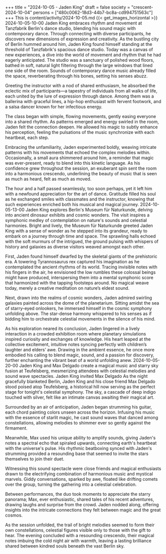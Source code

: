 +++
title = "2024-10-05 - Jaden King"
draft = false
society = "crescent-2024-10-04"
persons = ["480c0062-18d3-44b7-bc8a-cd994751563c"]
+++
This is content/activity/2024-10-05.md
{{< get_images_horizontal >}}
2024-10-05-10-00
Jaden King embraces rhythm and movement at Tanzfabrik Berlin's dance studio, blending his sound magic with contemporary dance. Through connecting with diverse participants, he discovers new dimensions of expression and creativity.
As the bustling city of Berlin hummed around him, Jaden King found himself standing at the threshold of Tanzfabrik's spacious dance studio. Today was a canvas of new experiences, a dive into the world of movement and rhythm that he had eagerly anticipated. The studio was a sanctuary of polished wood floors, bathed in soft, natural light filtering through the large windows that lined one side of the room. Sounds of contemporary dance music already filled the space, reverberating through his bones, setting his senses abuzz.

Greeting the instructor with a nod of shared enthusiasm, he absorbed the eclectic mix of participants—a tapestry of individuals from all walks of life, each united by the lure of expression through dance. Among them was a ballerina with graceful lines, a hip-hop enthusiast with fervent footwork, and a salsa dancer known for her infectious energy.

The class began with simple, flowing movements, gently easing everyone into a shared rhythm. As patterns emerged and energy swirled in the room, Jaden felt the connection deepen. He allowed his magic to subtly enhance his perception, feeling the pulsations of the music synchronize with each heartbeat, each step.

Embracing the unfamiliarity, Jaden experimented boldly, weaving intricate patterns with his movements that echoed the complex melodies within. Occasionally, a small aura shimmered around him, a reminder that magic was ever-present, ready to blend into this kinetic language. As his confidence grew throughout the session, an exuberant spin sent the room into a harmonious crescendo, underlining the beauty of music that is seen as much as heard, felt as much as moved.

The hour and a half passed seamlessly, too soon perhaps, yet it left him with a newfound appreciation for the art of dance. Gratitude filled his soul as he exchanged smiles with classmates and the instructor, knowing that such experiences enriched both his musical and magical journey.
2024-10-05-13-00
Jaden King explores Berlin's Museum für Naturkunde, delving into ancient dinosaur exhibits and cosmic wonders. The visit inspires a symphonic medley of contemplation on nature's sounds and celestial harmonies.
Bright and lively, the Museum für Naturkunde greeted Jaden King with a sense of wonder as he stepped into its grandeur, ready to embark on a journey through time and space. The sprawling halls echoed with the soft murmurs of the intrigued, the ground pulsing with whispers of history and galaxies as diverse visitors weaved amongst each other.

First, Jaden found himself dwarfed by the skeletal giants of the prehistoric era. A towering Tyrannosaurus rex captured his imagination as he contemplated the ancient rhythms of its world. Tracing invisible notes with his fingers in the air, he envisioned the low rumbles these colossal beings might have produced, interspersing them into a mental symphonic score that harmonized with the tapping footsteps around. No magical weave today, merely a creative meditation on nature’s eldest sound.

Next, drawn into the realms of cosmic wonders, Jaden admired swirling galaxies painted across the dome of the planetarium. Sitting amidst the sea of starry-eyed onlookers, he immersed himself in the cosmic symphony unfolding above. The star-dense harmony whispered to his senses as if bidding him to orchestrate celestial movements in the silence of his mind.

As his exploration neared its conclusion, Jaden lingered in a lively interaction in a crowded exhibition room where planetary simulations inspired curiosity and exchanges of knowledge. His heart leaped at the collective excitement, intuitive notes syncing perfectly with children’s laughter and elders’ awe. Drawing in the ambient essence, he once more embodied his calling to blend magic, sound, and a passion for discovery, further enchanting the vibrant beat of a world unfolding anew.
2024-10-05-20-00
Jaden King and Max Delgado create a magical music and starry sky fusion at Teufelsberg, mesmerizing attendees with celestial melodies and sound wave spectacles.
Jaden King invited Max Delgado
As the night gracefully blanketed Berlin, Jaden King and his close friend Max Delgado stood poised atop Teufelsberg, a historical hill now serving as the perfect stage for tonight's celestial symphony. The sky, a cascade of deep indigo touched with silver, felt like an intimate canvas awaiting their magical art.

Surrounded by an air of anticipation, Jaden began strumming his guitar, each chord painting colors unseen across the horizon. Infusing his music with the essence of starlit magic, he cast sound waves that danced among constellations, allowing melodies to shimmer ever so gently against the firmament.

Meanwhile, Max used his unique ability to amplify sounds, giving Jaden's notes a spectral echo that spiraled upwards, connecting earth's heartbeat with the universe's pulse. His rhythmic beatboxing synced with Jaden's strumming provided a resounding base that seemed to invite the stars themselves to join their duet.

Witnessing this sound spectacle were close friends and magical enthusiasts drawn to the electrifying combination of harmonious music and mystical marvels. Giddy conversations, sparked by awe, floated like drifting comets over the group, turning the gathering into a celestial celebration.

Between performances, the duo took moments to appreciate the starry panorama; Max, ever enthusiastic, shared tales of his recent adventures, drawing laughs and surprise from the crowd. Jaden nodded along, offering insights into the intricate connections they felt between magic and the great cosmos.

As the session unfolded, the trail of bright melodies seemed to form their own constellations, celestial figures visible only to those with the gift to hear. The evening concluded with a resounding crescendo, their magical notes imbuing the cold night air with warmth, leaving a lasting brilliance shared between kindred souls beneath the vast Berlin sky.
